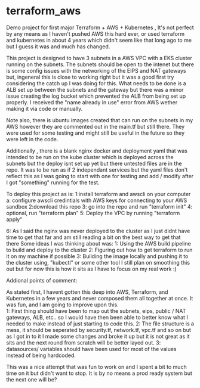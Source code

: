# terraform_aws
Demo project for first major Terraform + AWS + Kubernetes ,  It's not perfect by any means as I haven't pushed AWS this hard ever, or used terraform and kubernetes in about 4 years which didn't seem like that long ago to me but I guess it was and much has changed.

This project is designed to have 3 subnets in a AWS VPC with a EKS cluster running on the subnets. The subnets should be open to the intenet but there is some config issues with the networking of the EIPS and NAT gateways but, ingeneral this is close to working right but it was a good first try considering the catch up I was doing for this.  What needs to be done is a ALB set up between the subnets and the gateway but there was a minor issue creating the log bucket which prevented the ALB from being set up properly.  I received the "name already in use" error from AWS wether making it via code or 
manually.   

Note also, there is ubuntu images created that can run on the subnets in my AWS however they are commented out in the main.tf but still there.  They were used for some testing and might still be useful in the future so they were left in the code.

Additionally , there is a blank nginx docker and deployment yaml that was intended to be run on the kube cluster which is deployed across the subnets but the deploy isnt set up yet but there untested files are in the repo. It was to be run as if 2 independant services but the yaml files don't reflect this as I was going to start with one for testing and add / modify after I got "something" running for the test.




To deploy this project as is:
1:install terraform and awscli on your computer
  a: configure awscli credintials with AWS keys for connecting to your AWS sandbox
2:download this repo
3: go into the repo and run "terraform init"
4: optional, run "terraform plan"
5: Deploy the VPC by running "terraform apply"

6: As I said the nginx was never deployed to the cluster as I just didnt have time to get that far and am still reading a bit on the best way to get that there
Some ideas I was thinking about was:
1: Using the AWS build pipeline to build and deploy to the cluster
2: Figuring out how to get terraform to run it on my machine if possible
3: Building the image locally and pushing it to the cluster using, "kubectl" or some other tool
    I still plan on smoothing this out but for now this is how it sits as I have to focus on my real work  :)
    

Addional points of comment:

As stated first, I havent gotten this deep into AWS, Terraform, and Kubernetes in a few years and never composed them all together at once.  It was fun, and I am going to improve upon this.    
1: First thing should have been to map out the subnets, eips, public / NAT gateways,  ALB, etc..  so I would have then been able to better know what I needed to make instead of just starting to code this.
2: The file structure is a mess, it should be seperated by security.tf, network.tf, vpc.tf and so on but as I got in to it I made some changes and broke it up but it is not great as it sits and the next round from scratch will be better layed out.
3: datasources/ variables should have been used for most of the values instead of being hardcoded.  


This was a nice attempt that was fun to work on and I spent a bit to much time on it but didn't want to stop.  It is by no means a prod ready system but the next one will be?
